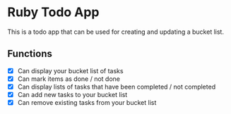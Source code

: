 # Ruby Todo App

This is a todo app that can be used for creating and updating a bucket list.

## Functions

- [x] Can display your bucket list of tasks
- [x] Can mark items as done / not done
- [x] Can display lists of tasks that have been completed / not completed
- [x] Can add new tasks to your bucket list
- [x] Can remove existing tasks from your bucket list